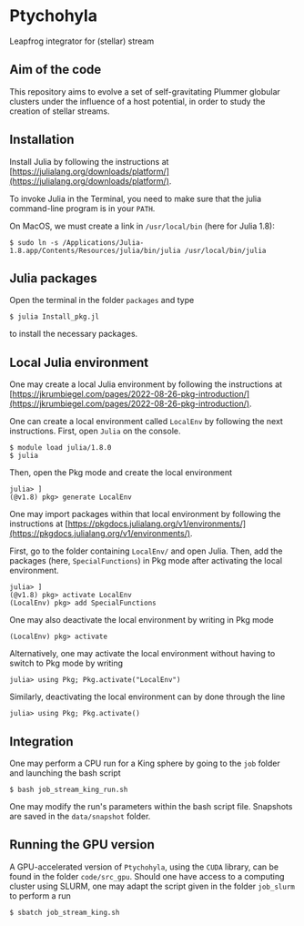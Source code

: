 # Ptychohyla
Leapfrog integrator for (stellar) stream

## Aim of the code

This repository aims to evolve a set of self-gravitating Plummer globular clusters under the influence of a host potential, in order to study the creation of stellar streams.

## Installation

Install Julia by following the instructions at [https://julialang.org/downloads/platform/](https://julialang.org/downloads/platform/).

To invoke Julia in the Terminal, you need to make sure that the julia command-line program is in your `PATH`. 

On MacOS, we must create a link in `/usr/local/bin` (here for Julia 1.8):

```
$ sudo ln -s /Applications/Julia-1.8.app/Contents/Resources/julia/bin/julia /usr/local/bin/julia
```

## Julia packages

Open the terminal in the folder `packages` and type

```
$ julia Install_pkg.jl
```

to install the necessary packages.

## Local Julia environment

One may create a local Julia environment by following the instructions at [https://jkrumbiegel.com/pages/2022-08-26-pkg-introduction/](https://jkrumbiegel.com/pages/2022-08-26-pkg-introduction/).

One can create a local environment called `LocalEnv` by following the next instructions. First, open `Julia` on the console.

```
$ module load julia/1.8.0
$ julia
```

Then, open the Pkg mode and create the local environment

```
julia> ]
(@v1.8) pkg> generate LocalEnv
```


One may import packages within that local environment by following the instructions at [https://pkgdocs.julialang.org/v1/environments/](https://pkgdocs.julialang.org/v1/environments/).

First, go to the folder containing `LocalEnv/` and open Julia. Then, add the packages (here, `SpecialFunctions`) in Pkg mode after activating the local environment.

```
julia> ]
(@v1.8) pkg> activate LocalEnv
(LocalEnv) pkg> add SpecialFunctions
```

One may also deactivate the local environment by writing in Pkg mode

```
(LocalEnv) pkg> activate
```

Alternatively, one may activate the local environment without having to switch to Pkg mode by writing 

```
julia> using Pkg; Pkg.activate("LocalEnv")
```

Similarly, deactivating the local environment can by done through the line

```
julia> using Pkg; Pkg.activate()
```



## Integration

One may perform a CPU run for a King sphere by going to the `job` folder and launching the bash script

```
$ bash job_stream_king_run.sh
```

One may modify the run's parameters within the bash script file.
Snapshots are saved in the `data/snapshot` folder.

## Running the GPU version

A GPU-accelerated version of `Ptychohyla`, using the `CUDA` library, can be found in the folder `code/src_gpu`. Should one have access to a computing cluster using SLURM, one may adapt the script given in the folder `job_slurm` to perform a run

```
$ sbatch job_stream_king.sh
```